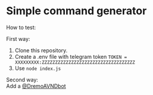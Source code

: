 # Simple command generator

How to test:

First way:
1. Clone this repository.
2. Create a .env file with telegram token
```TOKEN = XXXXXXXXX:ZZZZZZZZZZZZZZZZZZZZZZZZZZZZZZZZZZZ```
3. Use ```node index.js```

Second way:  
Add a [@DremoAVNDbot](https://t.me/DremoAVNDbot "@DremoAVNDbot")

